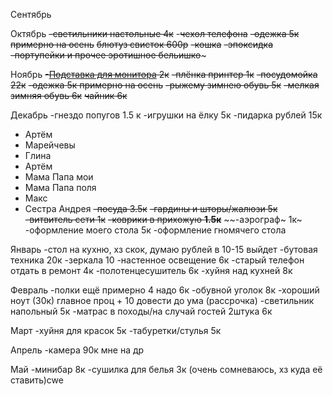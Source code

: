 Сентябрь

Октябрь
~~-светильники настольные 4к~~
-~~чехол телефона~~
~~-одежка 5к примерно на осень~~
~~блютуз свисток 600р~~ 
~~-кошка~~
~~-эпоксидка~~
~~-портупейки и прочее эротишное бельишко~~~

Ноябрь
~~-[Подставка для монитора](https://www.ozon.ru/product/mnogofunktsionalnaya-podstavka-dlya-kompyuternogo-monitora-rgb-s-portom-usb3-0-1582144808/?avtc=1&avte=2&avts=1728883770)  2к~~
~~-плёнка принтер 1к~~
~~-посудомойка 22к~~
~~-одежка 5к примерно на осень~~
~~-рыжему зимнею обувь 5к~~
~~-мелкая зимняя обувь 6к~~
~~чайник 6к~~

Декабрь
-гнездо попугов 1.5 к
-игрушки на ёлку 5к
-пидарка рублей 15к
 - Артём
 - Марейчевы
 - Глина
 - Артём
 - Мама Папа мои
 - Мама Папа поля
 - Макс
 - Сестра Андрея
~~-посуда 3.5к~~
~~-гардины и шторы/жалюзи 5к~~
~~-витвитель сети 1к~~
~~-коврики в прихожую **1.5к**~~ 
~~-аэрограф~ 1к~
-оформление моего стола 5к
-оформление гномячего стола

Январь
-стол на кухню, хз скок, думаю рублей в 10-15 выйдет
-бутовая техника 20к
-зеркала 10
-настенное освещение 6к
-старый телефон отдать в ремонт 4к
-полотенцесушитель 6к
-хуйня над кухней 8к

Февраль
-полки ещё примерно 4 надо 6к
-обувной уголок 8к
-хороший ноут (30к) главное проц + 10 довести до ума (рассрочка)
-светильник напольный 5к
-матрас в походы/на случай гостей 2штука 6к

Март
-хуйня для красок 5к
-табуретки/стулья 5к

Апрель
-камера 90к мне на др

Май
-минибар 8к
-сушилка для белья 3к (очень сомневаюсь, хз куда её ставить)cwe